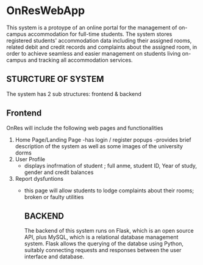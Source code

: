 # OnResWebApp
This system is a protoype of an online portal for the management of on-campus accommodation for full-time students. 
The system stores registered students' accommodation data including their assigned rooms, related debit and credit records and complaints about the assigned room, in order to achieve seamless and easier management on students living on-campus and tracking all accommodation services.

## STURCTURE OF SYSTEM
The system has 2 sub structures: frontend & backend
## Frontend
OnRes will include the following web pages and functionalities
1. Home Page/Landing Page 
   -has login / register popups
   -provides brief description of the system as well as some images of the university dorms
2. User Profile
   - displays inofrmation of student ; full anme, student ID, Year of study, gender and credit balances
3. Report dysfuntions
   - this page will allow students to lodge complaints about their rooms; broken or faulty utilities
  
     ## BACKEND
     The backend of this system runs on Flask, which is an open source API, plus MySQL, which is a relational database management system.
     Flask allows the querying of the databse using Python, suitably connecting requests and responses between the user interface and database.
